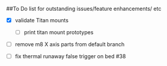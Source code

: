 ##To Do list for outstanding issues/feature enhancements/ etc

-[x] validate Titan mounts
     -[ ] print titan mount prototypes
-[ ] remove m8 X axis parts from default branch

-[ ] fix thermal runaway false trigger on bed #38

